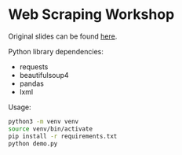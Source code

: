 # Web Scraping Workshop

Original slides can be found [here](https://docs.google.com/presentation/d/1zZVY5qveBVAb0qf-micfx1mMw76vs_ZYfQqF353YYD0/edit?usp=sharing).

Python library dependencies:
- requests
- beautifulsoup4
- pandas
- lxml

Usage:
```bash
python3 -m venv venv
source venv/bin/activate
pip install -r requirements.txt
python demo.py
```